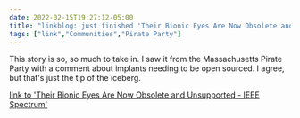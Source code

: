 ```yaml
---
date: 2022-02-15T19:27:12-05:00
title: "linkblog: just finished 'Their Bionic Eyes Are Now Obsolete and Unsupported - IEEE Spectrum'"
tags: ["link","Communities","Pirate Party"]
---
```

This story is so, so much to take in. I saw it from the Massachusetts Pirate Party with a comment about implants needing to be open sourced. I agree, but that's just the tip of the iceberg.
 
[link to 'Their Bionic Eyes Are Now Obsolete and Unsupported - IEEE Spectrum'](https://spectrum.ieee.org/bionic-eye-obsolete)
